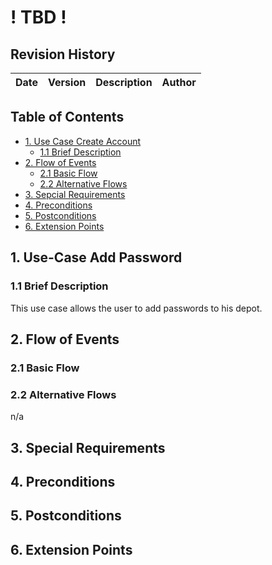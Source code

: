 # ! TBD !
## Revision History
Date | Version | Description | Author
--- | --- | --- | ---

## Table of Contents
- [1. Use Case Create Account](#1-use-case-create-account)
  - [1.1 Brief Description](#11-brief-description)
- [2. Flow of Events](#2-flow-of-events)
  - [2.1 Basic Flow](#21-basic-flow)
  - [2.2 Alternative Flows](#22-alternative-flows)
- [3. Sepcial Requirements](#3-special-requirements)
- [4. Preconditions](#4-preconditions)
- [5. Postconditions](#5-postconditions)
- [6. Extension Points](#6-extension-points)

## 1. Use-Case Add Password
### 1.1 Brief Description
This use case allows the user to add passwords to his depot.
## 2. Flow of Events
### 2.1 Basic Flow

### 2.2 Alternative Flows
n/a
## 3. Special Requirements
## 4. Preconditions
## 5. Postconditions
## 6. Extension Points